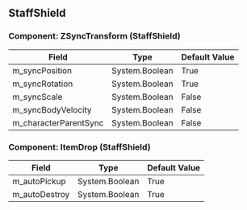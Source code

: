 ## StaffShield

### Component: ZSyncTransform (StaffShield)

|Field|Type|Default Value|
|---|---|---|
|m_syncPosition|System.Boolean|True|
|m_syncRotation|System.Boolean|True|
|m_syncScale|System.Boolean|False|
|m_syncBodyVelocity|System.Boolean|False|
|m_characterParentSync|System.Boolean|False|

### Component: ItemDrop (StaffShield)

|Field|Type|Default Value|
|---|---|---|
|m_autoPickup|System.Boolean|True|
|m_autoDestroy|System.Boolean|True|

